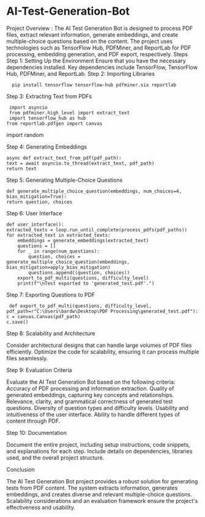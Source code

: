 # AI-Test-Generation-Bot
Project Overview :
The AI Test Generation Bot is designed to process PDF files, extract relevant information, generate embeddings, and create multiple-choice questions based on the content. The project uses technologies such as TensorFlow Hub, PDFMiner, and ReportLab for PDF processing, embedding generation, and PDF export, respectively.
Steps
Step 1: Setting Up the Environment
Ensure that you have the necessary dependencies installed. Key dependencies include TensorFlow, TensorFlow Hub, PDFMiner, and ReportLab.
Step 2: Importing Libraries

      pip install tensorflow tensorflow-hub pdfminer.six reportlab

Step 3: Extracting Text from PDFs
   
     import asyncio
     from pdfminer.high_level import extract_text
     import tensorflow_hub as hub
    from reportlab.pdfgen import canvas
   import random

Step 4: Generating Embeddings

    async def extract_text_from_pdf(pdf_path):
    text = await asyncio.to_thread(extract_text, pdf_path)
    return text

Step 5: Generating Multiple-Choice Questions

    def generate_multiple_choice_question(embeddings, num_choices=4,        bias_mitigation=True):
    return question, choices

Step 6: User Interface

    def user_interface():
    extracted_texts = loop.run_until_complete(process_pdfs(pdf_paths))
    for extracted_text in extracted_texts:
        embeddings = generate_embeddings(extracted_text)
        questions = []
        for _ in range(num_questions):
            question, choices = generate_multiple_choice_question(embeddings, bias_mitigation=apply_bias_mitigation)
            questions.append((question, choices))
        export_to_pdf_multi(questions, difficulty_level)
        print(f"\nTest exported to 'generated_test.pdf'.")

Step 7: Exporting Questions to PDF

     def export_to_pdf_multi(questions, difficulty_level, pdf_path=r"C:\Users\bardw\Desktop\PDF Processing\generated_test.pdf"):
    c = canvas.Canvas(pdf_path)
    c.save()

Step 8: Scalability and Architecture

Consider architectural designs that can handle large volumes of PDF files efficiently. Optimize the code for scalability, ensuring it can process multiple files seamlessly.

Step 9: Evaluation Criteria

Evaluate the AI Test Generation Bot based on the following criteria:
Accuracy of PDF processing and information extraction.
Quality of generated embeddings, capturing key concepts and relationships.
Relevance, clarity, and grammatical correctness of generated test questions.
Diversity of question types and difficulty levels.
Usability and intuitiveness of the user interface.
Ability to handle different types of content through PDF.

Step 10: Documentation

Document the entire project, including setup instructions, code snippets, and explanations for each step. Include details on dependencies, libraries used, and the overall project structure.

Conclusion

The AI Test Generation Bot project provides a robust solution for generating tests from PDF content. The system extracts information, generates embeddings, and creates diverse and relevant multiple-choice questions. Scalability considerations and an evaluation framework ensure the project's effectiveness and usability.
